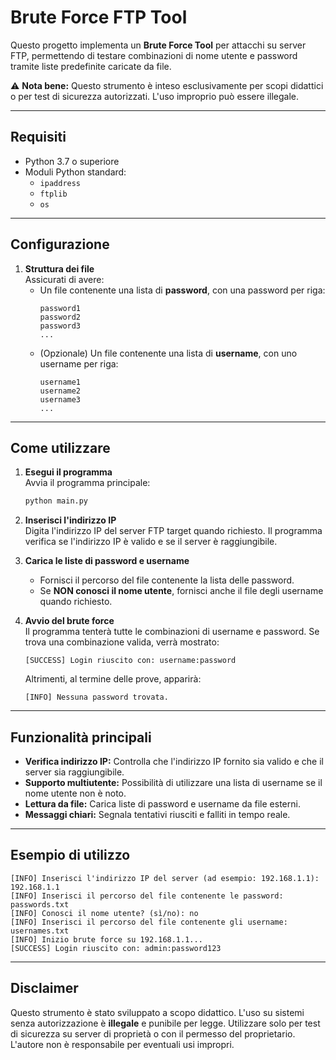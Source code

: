 
# Brute Force FTP Tool

Questo progetto implementa un **Brute Force Tool** per attacchi su server FTP, permettendo di testare combinazioni di nome utente e password tramite liste predefinite caricate da file.  

⚠️ **Nota bene:** Questo strumento è inteso esclusivamente per scopi didattici o per test di sicurezza autorizzati. L'uso improprio può essere illegale.

---

## Requisiti

- Python 3.7 o superiore
- Moduli Python standard:
  - `ipaddress`
  - `ftplib`
  - `os`

---

## Configurazione

1. **Struttura dei file**  
   Assicurati di avere:
   - Un file contenente una lista di **password**, con una password per riga:
     ```
     password1
     password2
     password3
     ...
     ```
   - (Opzionale) Un file contenente una lista di **username**, con uno username per riga:
     ```
     username1
     username2
     username3
     ...
     ```

---

## Come utilizzare

1. **Esegui il programma**  
   Avvia il programma principale:
   ```bash
   python main.py
   ```

2. **Inserisci l'indirizzo IP**  
   Digita l'indirizzo IP del server FTP target quando richiesto. Il programma verifica se l'indirizzo IP è valido e se il server è raggiungibile.

3. **Carica le liste di password e username**  
   - Fornisci il percorso del file contenente la lista delle password.  
   - Se **NON conosci il nome utente**, fornisci anche il file degli username quando richiesto.

4. **Avvio del brute force**  
   Il programma tenterà tutte le combinazioni di username e password. Se trova una combinazione valida, verrà mostrato:
   ```
   [SUCCESS] Login riuscito con: username:password
   ```
   Altrimenti, al termine delle prove, apparirà:
   ```
   [INFO] Nessuna password trovata.
   ```

---

## Funzionalità principali

- **Verifica indirizzo IP:** Controlla che l'indirizzo IP fornito sia valido e che il server sia raggiungibile.
- **Supporto multiutente:** Possibilità di utilizzare una lista di username se il nome utente non è noto.
- **Lettura da file:** Carica liste di password e username da file esterni.
- **Messaggi chiari:** Segnala tentativi riusciti e falliti in tempo reale.

---

## Esempio di utilizzo

```
[INFO] Inserisci l'indirizzo IP del server (ad esempio: 192.168.1.1): 192.168.1.1
[INFO] Inserisci il percorso del file contenente le password: passwords.txt
[INFO] Conosci il nome utente? (sì/no): no
[INFO] Inserisci il percorso del file contenente gli username: usernames.txt
[INFO] Inizio brute force su 192.168.1.1...
[SUCCESS] Login riuscito con: admin:password123
```

---

## Disclaimer

Questo strumento è stato sviluppato a scopo didattico. L'uso su sistemi senza autorizzazione è **illegale** e punibile per legge. Utilizzare solo per test di sicurezza su server di proprietà o con il permesso del proprietario. L'autore non è responsabile per eventuali usi impropri.
